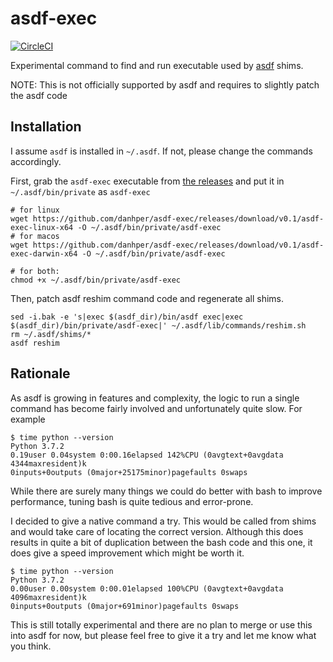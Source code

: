 # asdf-exec

[![CircleCI](https://circleci.com/gh/danhper/asdf-exec.svg?style=svg)](https://circleci.com/gh/danhper/asdf-exec)

Experimental command to find and run executable used by [asdf][asdf] shims.

NOTE: This is not officially supported by asdf and requires to slightly
patch the asdf code

## Installation

I assume `asdf` is installed in `~/.asdf`. If not, please change the commands accordingly.

First, grab the `asdf-exec` executable from [the releases](https://github.com/danhper/asdf-exec/releases/)
and put it in `~/.asdf/bin/private` as `asdf-exec`

```
# for linux
wget https://github.com/danhper/asdf-exec/releases/download/v0.1/asdf-exec-linux-x64 -O ~/.asdf/bin/private/asdf-exec
# for macos
wget https://github.com/danhper/asdf-exec/releases/download/v0.1/asdf-exec-darwin-x64 -O ~/.asdf/bin/private/asdf-exec

# for both:
chmod +x ~/.asdf/bin/private/asdf-exec
```

Then, patch asdf reshim command code and regenerate all shims.

```
sed -i.bak -e 's|exec $(asdf_dir)/bin/asdf exec|exec $(asdf_dir)/bin/private/asdf-exec|' ~/.asdf/lib/commands/reshim.sh
rm ~/.asdf/shims/*
asdf reshim
```

## Rationale

As asdf is growing in features and complexity, the logic to run a single
command has become fairly involved and unfortunately quite slow.
For example

```
$ time python --version
Python 3.7.2
0.19user 0.04system 0:00.16elapsed 142%CPU (0avgtext+0avgdata 4344maxresident)k
0inputs+0outputs (0major+25175minor)pagefaults 0swaps
```

While there are surely many things we could do better with bash to improve
performance, tuning bash is quite tedious and error-prone.

I decided to give a native command a try. This would be called from shims
and would take care of locating the correct version.
Although this does results in quite a bit of duplication between the bash
code and this one, it does give a speed improvement which might be worth it.

```
$ time python --version
Python 3.7.2
0.00user 0.00system 0:00.01elapsed 100%CPU (0avgtext+0avgdata 4096maxresident)k
0inputs+0outputs (0major+691minor)pagefaults 0swaps
```

This is still totally experimental and there are no plan to merge or use this into
asdf for now, but please feel free to give it a try and let me know what you think.




[asdf]: https://github.com/asdf-vm/asdf
